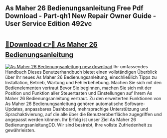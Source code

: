 ## As Maher 26 Bedienungsanleitung Free Pdf Download - Part-qh1 New Repair Owner Guide - User Service Edition 492vc

# <h2><a href="http://df5a5je.blite.top/?on=As+Maher+26+Bedienungsanleitung">🔗Download 👉🔴 As Maher 26 Bedienungsanleitung</a></h2>

[![As Maher 26 Bedienungsanleitung new download](https://i.imgur.com/lujVjoI.png)](http://df5a5je.blite.top/?on=As+Maher+26+Bedienungsanleitung)
Ihr umfassendes Handbuch Dieses Benutzerhandbuch bietet einen vollständigen Überblick über Ihr neues As Maher 26 Bedienungsanleitung, einschließlich Tipps zu Installation, Betrieb, Wartung und Fehlerbehebung. Machen Sie sich mit den Bedienelementen vertraut Bevor Sie beginnen, machen Sie sich mit der Position und Funktion aller Steuertasten und Einstellungen auf Ihrem As Maher 26 Bedienungsanleitung vertraut. Zu den erweiterten Funktionen von As Maher 26 Bedienungsanleitung gehören automatische Software-Updates, anpassbares Dashboard, mehrsprachige Unterstützung und Sprachaktivierung, auf die alle über die Benutzeroberfläche zugegriffen und angepasst werden können. Ihr Erfolg ist unser Ziel As Maher 26 BedienungsanleitungDD. Wir sind bestrebt, Ihre vollste Zufriedenheit zu gewährleisten.
